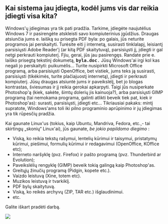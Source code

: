 <?php require("../../entete.php"); ?> <?php require("../../base.php"); ?>

<div id="corps">

<h2>Kai sistema jau įdiegta, kodėl jums vis dar reikia įdiegti visa kita?</h2>

<p>Windows'&#371; &#303;diegimas yra tik pati prad&#382;ia. Tarkime, &#303;dieg&#279;te naujut&#279;lius Windows 7 ir 
pasireng&#279;te atskleisti savo kompiuterinius &#303;g&#363;d&#382;ius. Draugas atsiun&#269;ia jums e. 
lai&#353;k&#261; su prisegta PDF byla: po galais, j&#363;s neturite programos jai perskaityti. Tur&#279;site eiti 
&#303; internet&#261;, susirasti tinklalap&#303;, leisiant&#303; parsisi&#371;sti Adobe Reader'&#303; (ar kit&#261; 
PDF skaitytuv&#261;), parsisi&#371;sti j&#303;, &#303;diegti ir gal netgi perkrauti kompiuter&#303;. Fjiu, gerai, 
j&#363;s jau pasireng&#281;s. Randate prie e. lai&#353;ko prisegt&#261; tekstin&#303; dokumet&#261;, <tt><b>byla.doc</b>.</tt> J&#363;s&#371; Windows'ai irgi kol kas negali jo perskaityti: puikum&#279;lis... Turite nusipirkti Microsoft Office 
program&#261;, arba parsisi&#371;sti OpenOffice, bet vistiek, jums teks j&#261; susirasti, parsisi&#371;sti 
(tik&#279;kim&#279;s, turite pla&#269;iajuost&#303; internet&#261;), &#303;diegti ir perkrauti 
kompiuter&#303;. J&#363;s&#371; draugas atsiunt&#279; jums ir paveiksl&#279;l&#303;, bet jo blogas kontrastas, 
&#353;viesumas ir j&#303; reikia gerokai apkarpyti. Taigi j&#363;s nusiperkate Photoshop'&#261; (kiek, sak&#279;te, 
&#353;imt&#371; doleri&#371; jis kainuoja?), arba parsisi&#371;sti GIMP program&#261; (tai nemokama programa, galinti 
atlikti beveik tiek pat, kiek ir Photoshop'as): surasti, parsisi&#371;sti, &#303;diegti etc... Tikriausiai pakaks: 
mint&#303; supratote, Windows'ams toli iki pilno programinio apr&#363;pinimo ir j&#371; &#303;diegimas yra tik 
r&#363;pes&#269;i&#371; prad&#382;ia.</p>

<p>Kai gaunate Linux'us (tokius, kaip Ubuntu, Mandriva, Fedora, etc.,- tai skirting&#371; „skoni&#371;“ Linux'ai), j&#363;s 
gaunate, <i>be jokio papildomo diegimo</i> :</p>

<ul>
<li>Visk&#261;, ko reikia tekst&#371; ra&#353;ymui, lenteli&#371; k&#363;rimui ir taisymui, pristatym&#371; 
k&#363;rimui, pie&#353;imui, formuli&#371; k&#363;rimui ir redagavimui (OpenOffice, KOffice etc);</li>
<li>Interneto nar&#353;ykl&#281; (pvz. Firefox) ir pa&#353;to program&#261; (pvz. Thunderbird ar Evolution);</li>
<li>Paveiksl&#279;li&#371; rengykl&#281; (GIMP) beveik toki&#261; galing&#261; kaip Photoshop'as.</li>
<li>Greit&#371;j&#371; &#382;inu&#269;i&#371; program&#261; (Pidgin, 
kopete etc.).</li>
<li>Vaizdo leistuv&#261; (Xine, totem etc).</li>
<li>Muzikos leistuv&#261; ir tvarkikl&#303;.</li>
<li>PDF byl&#371; skaitytuv&#261;.</li>
<li>Visk&#261;, ko reik&#279;s archyv&#371; (ZIP, TAR etc.) i&#353;glaudinimui.</li>
<li>etc.</li>
</ul>

<p>Galite i&#353;kart prad&#279;ti darb&#261;.</p>

<img src="Images/app_menu.png" />

</div>
</body>
</html>

